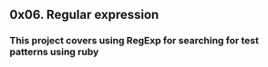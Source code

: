 ## 0x06. Regular expression

### This project covers using RegExp for searching for test patterns using ruby
